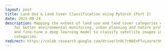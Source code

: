 ```yaml
---
layout: post
title: Land Use & Land Cover Classification using Pytorch (Part I)
date: 2022-08-24 
description: Mapping the extent of land use and land cover categories over time is essential
    for better environmental monitoring, urban planning and nature protection. Train
    and fine-tune a deep learning model to classify satellite images into 10 LULC
    categories.
redirect: https://colab.research.google.com/drive/1nOL7rB8EnFTvLoarerVOtECYBwJKth-t?usp=sharing
---
```

